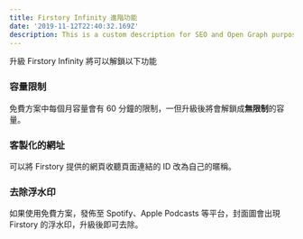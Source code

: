 ```yaml
---
title: Firstory Infinity 進階功能
date: '2019-11-12T22:40:32.169Z'
description: This is a custom description for SEO and Open Graph purposes, rather than the default generated excerpt. Simply add a description field to the frontmatter.
---
```


升級 Firstory Infinity 將可以解鎖以下功能

### 容量限制

免費方案中每個月容量會有 60 分鐘的限制，一但升級後將會解鎖成**無限制**的容量。

### 客製化的網址

可以將 Firstory 提供的網頁收聽頁面連結的 ID 改為自己的暱稱。

### 去除浮水印

如果使用免費方案，發佈至 Spotify、Apple Podcasts 等平台，封面圖會出現 Firstory 的浮水印，升級後即可去除。
